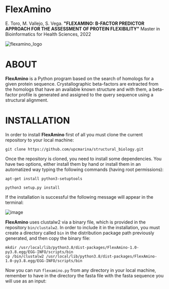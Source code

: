 **FlexAmino**
==================================

E. Toro, M. Vallejo, S. Vega. **"FLEXAMINO: B-FACTOR PREDICTOR APPROACH FOR THE ASSESSMENT OF PROTEIN FLEXIBILITY"** Master in Bioinformatics for Health Sciences, 2022

![flexamino_logo](https://user-images.githubusercontent.com/67465839/162766413-d015bd96-3f49-45e0-a2f3-a85dff2070be.png)

# ABOUT

**FlexAmino** is a Python program based on the search of homologs for a given protein sequence. Crystallographic beta-factors are extracted from the homologs that have an available known structure and with them, a beta-factor profile is generated and assigned to the query sequence using a structural alignment.

# INSTALLATION

In order to install **FlexAmino** first of all you must clone the current repository to your local machine:
```
git clone https://github.com/upcmarina/structural_biology.git
```

Once the repository is cloned, you need to install some dependencies. You have two options, either install them by hand or install them in an automatized way typing the following commands (having root permissions):
```
apt-get install python3-setuptools

python3 setup.py install
```

If the installation is successful the following message will appear in the terminal:

![image](https://user-images.githubusercontent.com/67465839/162790974-d571e64e-de0b-4696-b39f-9c2ab6bdcb43.png)

**FlexAmino** uses clustalw2 via a binary file, which is provided in the repository `bin/clustalw2`. In order to include it in the installation, you must create a directory called `bin` in the distribution package path previously generated, and then copy the binary file:
```
mkdir /usr/local/lib/python3.8/dist-packages/FlexAmino-1.0-py3.8.egg/EGG-INFO/scripts/bin
cp /bin/clustalw2 /usr/local/lib/python3.8/dist-packages/FlexAmino-1.0-py3.8.egg/EGG-INFO/scripts/bin
```

Now you can run `flexamino.py` from any directory in your local machine, remember to have in the directory the fasta file with the fasta sequence you will use as an input:

